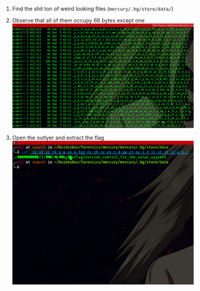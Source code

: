 1. Find the shit ton of weird looking files (``mercury/.hg/store/data/``)

2. Observe that all of them occupy 66 bytes except one
![Screenshot](ss1.png)

3. Open the outlyer and extract the flag
![Screenshot](ss2.png)
